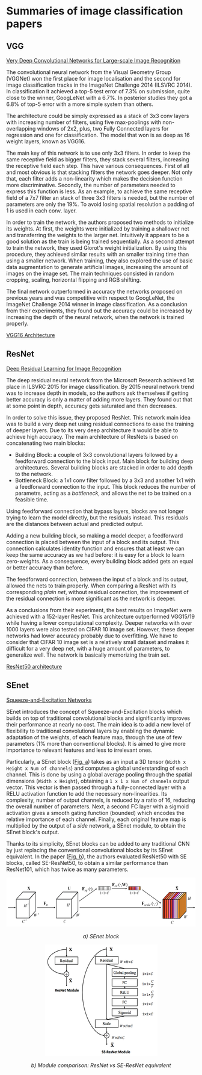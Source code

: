 # Summaries of image classification papers

## VGG
[Very Deep Convolutional Networks for Large-scale Image Recognition](https://arxiv.org/pdf/1409.1556.pdf)

The convolutional neural network from the Visual Geometry Group (VGGNet) won the first place for image localisation and the second for image classification tracks in the ImageNet Challenge 2014 (ILSVRC 2014). In classification it achieved a top-5 test error of 7.3% on submission, quite close to the winner, GoogLeNet with a 6.7%. In posterior studies they got a 6.8% of top-5 error with a more simple system than others.

The architecture could be simply expressed as a stack of 3x3 conv layers with increasing number of filters, using five max-poolings with non-overlapping windows of 2x2, plus, two Fully Connected layers for regression and one for classification. The model that won is as deep as 16 weight layers, known as VGG16.

The main key of this network is to use only 3x3 filters. In order to keep the same receptive field as bigger filters, they stack several filters, increasing the receptive field each step. This have various consequences. First of all and most obvious is that stacking filters the network goes deeper. Not only that, each filter adds a non-linearity which makes the decision function more discriminative. Secondly, the number of parameters needed to express this function is less. As an example, to achieve the same receptive field of a 7x7 filter an stack of three 3x3 filters is needed, but the number of parameters are only the 19%. To avoid losing spatial resolution a padding of 1 is used in each conv. layer.

In order to train the network, the authors proposed two methods to initialize its weights. At first, the weights were initialized by training a shallower net and transferring the weights to the larger net. Intuitively it appears to be a good solution as the train is being trained sequentially. As a second attempt to train the network, they used Glorot's weight initialization. By using this procedure, they achieved similar results with an smaller training time than using a smaller network. When training, they also explored the use of basic data augmentation to generate artificial images, increasing the amount of images on the image set. The main techniques consisted in random cropping, scaling, horizontal flipping and RGB shifting.

The final network outperformed in accuracy the networks proposed on previous years and was competitive with respect to GoogLeNet, the ImageNet Challenge 2014 winner in image classification. As a conclusion from their experiments, they found out the accuracy could be increased by increasing the depth of the neural network, when the network is trained properly.

[VGG16 Architecture](vgg16.png)


## ResNet
[Deep Residual Learning for Image Recognition](https://arxiv.org/pdf/1512.03385.pdf)

The deep residual neural network from the Microsoft Research achieved 1st place in ILSVRC 2015 for image classification. By 2015 neural network trend was to increase depth in models, so the authors ask themselves if getting better accuracy is only a matter of adding more layers. They found out that at some point in depth, accuracy gets saturated and then decreases.

In order to solve this issue, they proposed ResNet. This network main idea was to build a very deep net using residual connections to ease the training of deeper layers. Due to its very deep architecture it would be able to achieve high accuracy. The main architecture of ResNets is based on concatenating two main blocks:

  - Building Block: a couple of 3x3 convolutional layers followed by a feedforward connection to the block input. Main block for building deep architectures. Several building blocks are stacked in order to add depth to the network.
  - Bottleneck Block: a 1x1 conv filter followed by a 3x3 and another 1x1 with a feedforward connection to the input. This block reduces the number of parametrs, acting as a _bottleneck_, and allows the net to be trained on a feasible time.

Using feedforward connection that bypass layers, blocks are not longer trying to learn the model directly, but the residuals  instead. This residuals are the distances between actual and predicted output.

Adding a new building block, so making a model deeper, a feedforward connection is placed between the input of a block and its output. This connection calculates identity function and ensures that at least we can keep the same accuracy as we had before: it is easy for a block to learn zero-weights. As a consequence, every building block added gets an equal or better accuracy than before.

The feedforward connection, between the input of a block and its output, allowed the nets to train properly. When comparing a ResNet with its corresponding _plain net_, without residual connection, the improvement of the residual connection is more significant as the network is deeper.

As a conclusions from their experiment, the best results on ImageNet were achieved with a 152-layer ResNet. This architecture outperformed VGG15/19 while having a lower computational complexity. Deeper networks with over 1000 layers were also tested on CIFAR 10 image set. However, these deeper networks had lower accuracy probably due to overfitting. We have to consider that CIFAR 10 image set is a relatively small dataset and makes it difficult for a very deep net, with a huge amount of parameters, to generalize well. The network is basically memorizing the train set.

[ResNet50 architecture](resnet50.png)


## SEnet
[Squeeze-and-Excitation Networks](https://arxiv.org/pdf/1709.01507.pdf)

SEnet introduces the concept of Squeeze-and-Excitation blocks which builds on top of traditional convolutional blocks and significantly improves their performance at nearly no cost. The main idea is to add a new level of flexibility to traditional convolutional layers by enabling the dynamic adaptation of the weights, of each feature map, through the use of few parameters (1% more than conventional blocks). It is aimed to give more importance to relevant features and less to irrelevant ones.

Particularly, a SEnet block ([Fig. a](#figA)) takes as an input a 3D tensor (`Width x Height x Num of channels`) and computes a global understanding of each channel. This is done by using a global average pooling through the spatial dimensions (`Width x Height`), obtaining a `1 x 1 x Num of channels` output vector. This vector is then passed through a  fully-connected layer with a RELU activation function to add the necessary non-linearities. Its complexity, number of output channels, is reduced by a ratio of 16, reducing the overall number of parameters. Next, a second FC layer with a sigmoid activation gives a smooth gating function (bounded) which encodes the relative importance of each channel. Finally, each original feature map is multiplied by the output of a _side_ network, a SEnet module, to obtain the SEnet block's output.

Thanks to its simplicity, SEnet blocks can be added to any traditional CNN by just replacing the conventional convolutional blocks by its SEnet equivalent. In the paper ([Fig. b](#figB)), the authors evaluated ResNet50 with SE blocks, called SE-ResNet50, to obtain a similar performance than ResNet101, which has twice as many parameters.
<p align="center"><img src="SEnet_block.png" width="560" height="130"></p>
<a name="figA"><p align="center"><i> a) SEnet block </i></p>
<p align="center"><img src="ResNetmod_SEnetmod.png" width="299" height="295"></p>
<a name="figB"><p align="center"> <i> b) Module comparison: ResNet vs SE-ResNet equivalent </i> </p>
